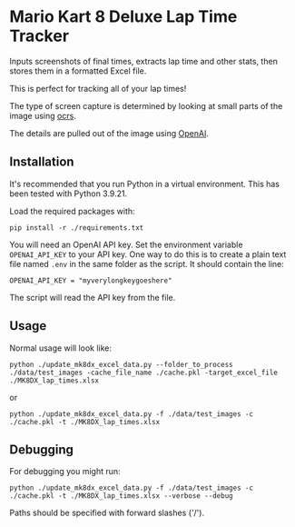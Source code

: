 # Mario Kart 8 Deluxe Lap Time Tracker

Inputs screenshots of final times, extracts lap time and other stats, then stores them in a formatted Excel file.

This is perfect for tracking all of your lap times!

The type of screen capture is determined by looking at small parts of the image using [ocrs](https://github.com/robertknight/ocrs).

The details are pulled out of the image using [OpenAI](https://platform.openai.com/).

## Installation

It's recommended that you run Python in a virtual environment. This has been tested with Python 3.9.21.

Load the required packages with:

`pip install -r ./requirements.txt`

You will need an OpenAI API key. Set the environment variable `OPENAI_API_KEY` to your API key.
One way to do this is to create a plain text file named `.env` in the same folder as the script.
It should contain the line:

`OPENAI_API_KEY = "myverylongkeygoeshere"`

The script will read the API key from the file.

## Usage

Normal usage will look like:

`python ./update_mk8dx_excel_data.py --folder_to_process ./data/test_images -cache_file_name ./cache.pkl -target_excel_file ./MK8DX_lap_times.xlsx`

or

`python ./update_mk8dx_excel_data.py -f ./data/test_images -c ./cache.pkl -t ./MK8DX_lap_times.xlsx`

## Debugging

For debugging you might run:

`python ./update_mk8dx_excel_data.py -f ./data/test_images -c ./cache.pkl -t ./MK8DX_lap_times.xlsx --verbose --debug`

Paths should be specified with forward slashes ('/').